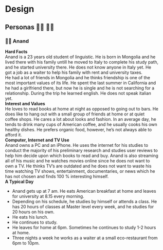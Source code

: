 # Design

## Personas :pouting_man: :pouting_woman:

### :pouting_man: Anand
__Hard Facts__  
Anand is a 23 years old student of linguistic. He is born in Mongolia and he lived there with his family untill he moved to Italy to complete his study path, and he started university there. He does not know anyone in Italy yet. He got a job as a waiter to help his family with rent and university taxes.  
He had a lot of friends in Mongolia and he thinks friendship is one of the most important values of its life. He spent the last summer in California and he had a girlfriend there, but now he is single and he is not searching for a relationship. During the trip he learned english. He does not speak italian yet.  
__Interest and Values__  
He loves to read books at home at night as opposed to going out to  bars. He does like to hang out with a small group of friends at home or  at quiet coffee shops. He cares a lot about looks and  fashion.
In an average day, he tends to drink many cups of American coffee, and he  usually cooks his own healthy dishes. He prefers organic food, however, he’s not always able to afford it.  
__Computer, Internet and TV Use__    
Anand owns a PC and an iPhone. He uses the  internet for his studies to conduct the majority of his preliminary  research and studies user reviews to help him decide upon which books to  read and buy. Anand is also streaming all of his music and he watches  movies online since he does not want to own a TV. He thinks TV’s are  outdated and he does not want to waste his time watching TV shows,  entertainment, documentaries, or news which he has not chosen and finds  100 % interesting himself.   
__A Typical Day__  
* Anand gets up at 7 am. He eats American breakfast at home and leaves for university at 8.15 every morning. 
* Depending on his schedule, he studies by himself or attends a  class. He has 20 hours of classes at Master level every week, and he studies for 20 hours on his own.  
* He eats his lunch.
* He continues to study.
* He leaves for home at 6pm. Sometimes he continues to study 1-2 hours at home.      
* Three nights a week he works as a waiter at a small eco-restaurant from 6pm to 10pm.
